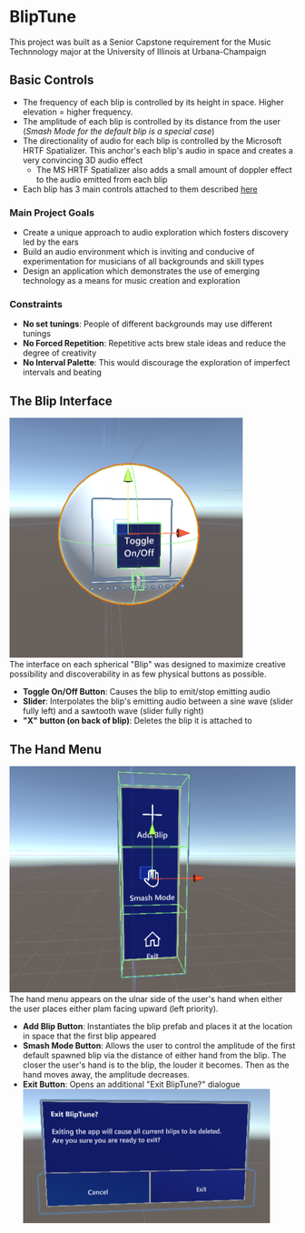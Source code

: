 # BlipTune
This project was built as a Senior Capstone requirement for the Music Technnology major at the University of Illinois at Urbana-Champaign

## Basic Controls
- The frequency of each blip is controlled by its height in space. Higher elevation = higher frequency.
- The amplitude of each blip is controlled by its distance from the user (*Smash Mode for the default blip is a special case*)
- The directionality of audio for each blip is controlled by the Microsoft HRTF Spatializer. This anchor's each blip's audio in space and creates a very convincing 3D audio effect
  - The MS HRTF Spatializer also adds a small amount of doppler effect to the audio emitted from each blip
- Each blip has 3 main controls attached to them described [here](##The-Blip-Interface)

### Main Project Goals
- Create a unique approach to audio exploration which fosters discovery led by the ears 
- Build an audio environment which is inviting and conducive of experimentation for musicians of all backgrounds and skill types 
- Design an application which demonstrates the use of emerging technology as a means for music creation and exploration

### Constraints
- **No set tunings**: People of different backgrounds may use different tunings
- **No Forced Repetition**: Repetitive acts brew stale ideas and reduce the degree of creativity
- **No Interval Palette**: This would discourage the exploration of imperfect intervals and beating 

## The Blip Interface
![A sphere with button and slider attached](https://github.com/CJRosas/BlipTune/blob/master/Media/Screenshot%202022-04-25%20233255.png) <br />
The interface on each spherical "Blip" was designed to maximize creative possibility and discoverability in as few physical buttons as possible. 
- **Toggle On/Off Button**: Causes the blip to emit/stop emitting audio
- **Slider**: Interpolates the blip's emitting audio between a sine wave (slider fully left) and a sawtooth wave (slider fully right)
- **"X" button (on back of blip)**: Deletes the blip it is attached to

## The Hand Menu
![A stack of 3 buttons](https://github.com/CJRosas/BlipTune/blob/master/Media/Screenshot%202022-04-25%20233329.png)
The hand menu appears on the ulnar side of the user's hand when either the user places either plam facing upward (left priority).
- **Add Blip Button**: Instantiates the blip prefab and places it at the location in space that the first blip appeared
- **Smash Mode Button**: Allows the user to control the amplitude of the first default spawned blip via the distance of either hand from the blip. The closer the user's hand is to the blip, the louder it becomes. Then as the hand moves away, the amplitude decreases.
- **Exit Button**: Opens an additional "Exit BlipTune?" dialogue <br/>
![Confirm Exit Button](https://github.com/CJRosas/BlipTune/blob/master/Media/Screenshot%202022-04-26%20000906.png)
